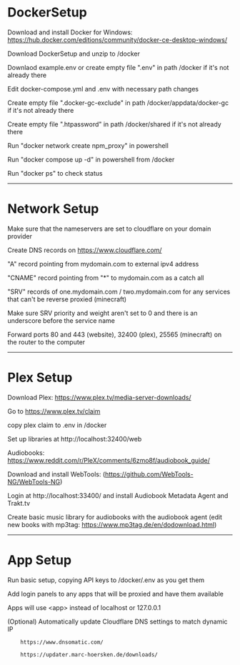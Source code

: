 # DockerSetup

Download and install Docker for Windows: https://hub.docker.com/editions/community/docker-ce-desktop-windows/

Download DockerSetup and unzip to /docker

Downlaod example.env or create empty file ".env" in path /docker if it's not already there

Edit docker-compose.yml and .env with necessary path changes

Create empty file ".docker-gc-exclude" in path /docker/appdata/docker-gc if it's not already there

Create empty file ".htpassword" in path /docker/shared if it's not already there

Run "docker network create npm_proxy" in powershell

Run "docker compose up -d" in powershell from /docker

Run "docker ps" to check status

---

# Network Setup

Make sure that the nameservers are set to cloudflare on your domain provider

Create DNS records on https://www.cloudflare.com/
  
  "A" record pointing from mydomain.com to external ipv4 address
  
  "CNAME" record pointing from "*" to mydomain.com as a catch all
  
  "SRV" records of one.mydomain.com / two.mydomain.com for any services that can't be reverse proxied (minecraft)
    
  Make sure SRV priority and weight aren't set to 0 and there is an underscore before the service name

Forward ports 80 and 443 (website), 32400 (plex), 25565 (minecraft) on the router to the computer

---

# Plex Setup

Download Plex: https://www.plex.tv/media-server-downloads/

Go to https://www.plex.tv/claim

copy plex claim to .env in /docker

Set up libraries at http://localhost:32400/web

Audiobooks: https://www.reddit.com/r/PleX/comments/6zmo8f/audiobook_guide/

  Download and install WebTools: (https://github.com/WebTools-NG/WebTools-NG)

  Login at http://localhost:33400/ and install Audiobook Metadata Agent and Trakt.tv

  Create basic music library for audiobooks with the audiobook agent 
    (edit new books with mp3tag: https://www.mp3tag.de/en/dodownload.html)

---

# App Setup

Run basic setup, copying API keys to /docker/.env as you get them

Add login panels to any apps that will be proxied and have them available

Apps will use \<app\> instead of localhost or 127.0.0.1



(Optional) Automatically update Cloudflare DNS settings to match dynamic IP

        https://www.dnsomatic.com/
        
        https://updater.marc-hoersken.de/downloads/

